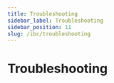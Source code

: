 ```yaml
---
title: Troubleshooting
sidebar_label: Troubleshooting
sidebar_position: 11
slug: /ibc/troubleshooting
---
```


# Troubleshooting

